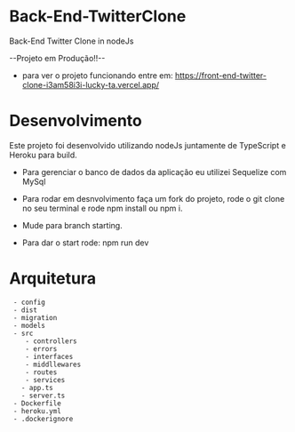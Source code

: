 # Back-End-TwitterClone
Back-End Twitter Clone in nodeJs

--Projeto em Produção!!--
- para ver o projeto funcionando entre em: https://front-end-twitter-clone-i3am58i3i-lucky-ta.vercel.app/

# Desenvolvimento
  Este projeto foi desenvolvido utilizando nodeJs juntamente de TypeScript e Heroku para build.
  
  - Para gerenciar o banco de dados da aplicação eu utilizei Sequelize com MySql

  - Para rodar em desnvolvimento faça um fork do projeto, rode o git clone <ssh ou http> no seu terminal
  e rode npm install ou npm i.
  - Mude para branch starting.
  
  - Para dar o start rode: npm run dev

# Arquitetura
  
     - config
     - dist
     - migration
     - models
     - src
        - controllers
        - errors
        - interfaces
        - middllewares
        - routes
        - services
       - app.ts
       - server.ts
     - Dockerfile
     - heroku.yml
     - .dockerignore
